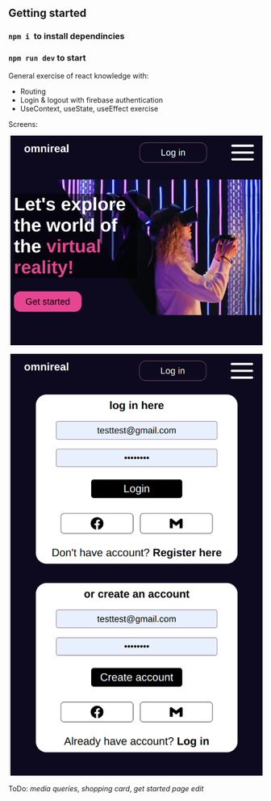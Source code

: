 ## Getting started
### `npm i `to install dependincies
### `npm run dev` to start



General exercise of react knowledge with:  
- Routing
- Login & logout with firebase authentication
- UseContext, useState, useEffect exercise

Screens: 

![Start page:](./src/assets/screens/start_page.png)

![Login, create account:](./src/assets/screens/login_out.png)


ToDo:
*media queries*, 
*shopping card*, 
*get started page edit*
